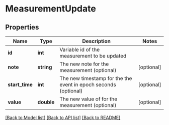 # MeasurementUpdate

## Properties
Name | Type | Description | Notes
------------ | ------------- | ------------- | -------------
**id** | **int** | Variable id of the measurement to be updated | 
**note** | **string** | The new note for the measurement (optional) | [optional] 
**start_time** | **int** | The new timestamp for the the event in epoch seconds (optional) | [optional] 
**value** | **double** | The new value of for the measurement (optional) | [optional] 

[[Back to Model list]](../README.md#documentation-for-models) [[Back to API list]](../README.md#documentation-for-api-endpoints) [[Back to README]](../README.md)


